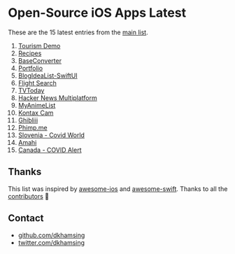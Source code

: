 # Open-Source iOS Apps Latest

These are the 15 latest entries from the [main list](https://github.com/dkhamsing/open-source-ios-apps).


1. [Tourism Demo](https://github.com/bluemix/tourism-demo)
2. [Recipes](https://github.com/onmyway133/Recipes)
3. [BaseConverter](https://github.com/GroupeMINASTE/BaseConverter-iOS)
4. [Portfolio](https://github.com/bastienFalcou/Portfolio)
5. [BlogIdeaList-SwiftUI](https://github.com/andrewcbancroft/BlogIdeaList-SwiftUI)
6. [Flight Search](https://github.com/MarcinusX/flutter_ui_challenge_flight_search)
7. [TVToday](https://github.com/rcaos/TVToday)
8. [Hacker News Multiplatform](https://github.com/rickwierenga/heartbeat-tutorials/tree/master/MultiplatformApp/)
9. [MyAnimeList](https://github.com/MaisaMilena/MyAnimeList)
10. [Kontax Cam](https://github.com/kxvn-lx/Kontax-Cam)
11. [Ghibliii](https://github.com/kxvn-lx/Ghibliii)
12. [Phimp.me](https://github.com/jogendra/phimpme-iOS)
13. [Slovenia - Covid World](https://github.com/CovidWorld/ios)
14. [Amahi](https://github.com/amahi/ios)
15. [Canada - COVID Alert](https://github.com/cds-snc/covid-alert-app)

## Thanks

This list was inspired by [awesome-ios](https://github.com/vsouza/awesome-ios) and [awesome-swift](https://github.com/matteocrippa/awesome-swift). Thanks to all the [contributors](https://github.com/dkhamsing/open-source-ios-apps/graphs/contributors) 🎉 

## Contact

- [github.com/dkhamsing](https://github.com/dkhamsing)
- [twitter.com/dkhamsing](https://twitter.com/dkhamsing)
